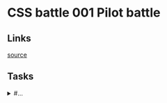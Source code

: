 # CSS battle 001 Pilot battle

## Links
[source](https://cssbattle.dev/battle/7)

## Tasks

<details>
  <summary>#...</summary>

  [Task](https://cssbattle.dev/play/)

</details>

